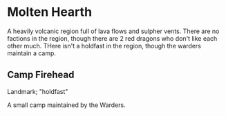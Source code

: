 # Molten Hearth

A heavily volcanic region full of lava flows and sulpher vents. There are no factions in the region, though there are 2 red dragons who don't like each other much. THere isn't a holdfast in the region, though the warders maintain a camp.

## Camp Firehead

Landmark; "holdfast"

A small camp maintained by the Warders.

##

##

##

##

##

##

##

##
